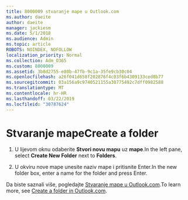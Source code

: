 ```yaml
---
title: 8000009 stvaranje mape u Outlook.com
ms.author: daeite
author: daeite
manager: jackiesm
ms.date: 5/1/2018
ms.audience: Admin
ms.topic: article
ROBOTS: NOINDEX, NOFOLLOW
localization_priority: Normal
ms.collection: Adm_O365
ms.custom: 8000009
ms.assetid: 3b8d2755-e80b-47fb-9c1a-35fe9cb30c04
ms.openlocfilehash: a26f041d658f202876f4c03f6b4309133ced8b77
ms.sourcegitcommit: 03a156a9c9740521155a30775492c7dff0982588
ms.translationtype: MT
ms.contentlocale: hr-HR
ms.lasthandoff: 03/22/2019
ms.locfileid: "30787624"
---
```

# <a name="create-a-folder"></a><span data-ttu-id="082cd-102">Stvaranje mape</span><span class="sxs-lookup"><span data-stu-id="082cd-102">Create a folder</span></span>

1. <span data-ttu-id="082cd-103">U lijevom oknu odaberite **Stvori novu mapu** uz **mape**.</span><span class="sxs-lookup"><span data-stu-id="082cd-103">In the left pane, select **Create New Folder** next to **Folders**.</span></span> 
    
2. <span data-ttu-id="082cd-104">U okviru nove mape unesite naziv mape i pritisnite Enter.</span><span class="sxs-lookup"><span data-stu-id="082cd-104">In the new folder box, enter a name for the folder and press Enter.</span></span>
    
<span data-ttu-id="082cd-105">Da biste saznali više, pogledajte [Stvaranje mape u Outlook.com](https://go.microsoft.com/fwlink/p/?linkid=873114).</span><span class="sxs-lookup"><span data-stu-id="082cd-105">To learn more, see [Create a folder in Outlook.com](https://go.microsoft.com/fwlink/p/?linkid=873114).</span></span>
  

